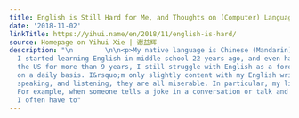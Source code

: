```yaml
---
title: English is Still Hard for Me, and Thoughts on (Computer) Language Wars
date: '2018-11-02'
linkTitle: https://yihui.name/en/2018/11/english-is-hard/
source: Homepage on Yihui Xie | 谢益辉
description: "\n        \n\n<p>My native language is Chinese (Mandarin). Although
  I started learning English in middle school 22 years ago, and even have been in
  the US for more than 9 years, I still struggle with English as a foreign language
  on a daily basis. I&rsquo;m only slightly content with my English writing. For reading,
  speaking, and listening, they are all miserable. In particular, my listening sucks.
  For example, when someone tells a joke in a conversation or talk and everyone laughs,
  I often have to"
---
```

